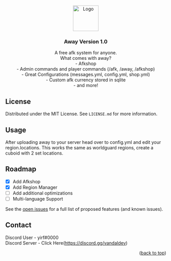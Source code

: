 
<a id="readme-top"></a>



<!-- PROJECT LOGO -->
<br />
<div align="center">
  <a href="https://github.com/EpicDevelopment/Away/">
    <img src="https://i.imgur.com/5agmcch.png" alt="Logo" width="80" height="80">
  </a>

  <h3 align="center">Away Version 1.0</h3>

  <p align="center">
    A free afk system for anyone.
    <br>
    What comes with away?
    <br>
    - Afkshop
    <br>
    - Admin commands and player commands (/afk, /away, /afkshop)
    <br>
    - Great Configurations (messages.yml, config.yml, shop.yml)
    <br>
    - Custom afk currency stored in sqlite
    <br>
    - and more!
  </p>
</div>

## License

Distributed under the MIT License. See `LICENSE.md` for more information.

## Usage

After uploading away to your server head over to config.yml and edit your region.locations.
This works the same as worldguard regions, create a cuboid with 2 set locations.

## Roadmap

- [x] Add Afkshop
- [x] Add Region Manager
- [ ] Add additional optimizations
- [ ] Multi-language Support

See the [open issues](https://github.com/othneildrew/Best-README-Template/issues) for a full list of proposed features (and known issues).

<!-- CONTACT -->
## Contact

Discord User - yirf#0000
<br>
Discord Server - Click Here(https://discord.gg/vandaldev)

<p align="right">(<a href="#readme-top">back to top</a>)</p>
